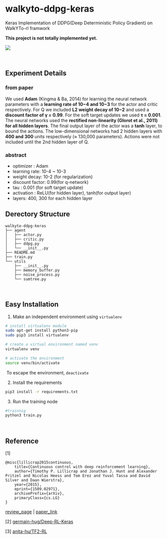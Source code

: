 # walkyto-ddpg-keras

Keras Implementation of DDPG(Deep Deterministic Policy Gradient) on WalkYTo-rl framwork

**This project is not totally implemented yet.**
</br>

![](https://raw.githubusercontent.com/CUN-bjy/WalkYTo-rl-gym/master/img/ant_v1.png)

</br>

## Experiment Details

### **from paper**

We used **Adam** (Kingma & Ba, 2014) for learning the neural network parameters with a **learning rate of 10−4 and 10−3** for the actor and critic respectively. For Q we included **L2 weight decay of 10−2** and used a **discount factor of γ = 0.99**. For the soft target updates we used **τ = 0.001**. The neural networks used the **rectified non-linearity (Glorot et al., 2011) for all hidden layers**. The final output layer of the actor was a **tanh** layer, to bound the actions. The low-dimensional networks had 2 hidden layers with **400 and 300** units respectively (≈ 130,000 parameters). Actions were not included until the 2nd hidden layer of Q.


### **abstract**

- optimizer : Adam
- learning rate: 10-4 ~ 10-3
- weight decay: 10-2 (for regularization)
- discount factor: 0.99(for q-network)
- tau : 0.001 (for soft target update)
- activation : ReLU(for hidden layer), tanh(for output layer)
- layers: 400, 300 for each hidden layer
  </br>

## Derectory Structure
```
walkyto-ddpg-keras
├── agent
│   ├── actor.py
│   ├── critic.py
│   ├── ddpg.py
│   └── __init__.py
├── README.md
├── train.py
└── utils
    ├── __init__.py
    ├── memory_buffer.py
    ├── noise_process.py
    └── sumtree.py
```
</br>

## Easy Installation

1. Make an independent environment using `virtualenv`

```bash
# install virtualenv module
sudo apt-get install python3-pip
sudo pip3 install virtualenv

# create a virtual environment named venv
virtualenv venv 

# activate the environment
source venv/bin/activate 
```

​	To escape the environment, `deactivate`

2. Install the requirements

```bash
pip3 install -r requirements.txt
```

3. Run the training node

```python
#trainnig
python3 train.py
```

</br>

## Reference

[1]

```
@misc{lillicrap2015continuous,
    title={Continuous control with deep reinforcement learning},
    author={Timothy P. Lillicrap and Jonathan J. Hunt and Alexander Pritzel and Nicolas Heess and Tom Erez and Yuval Tassa and David Silver and Daan Wierstra},
    year={2015},
    eprint={1509.02971},
    archivePrefix={arXiv},
    primaryClass={cs.LG}
}
```

[review_page](https://github.com/CUN-bjy/pg-paper-review/blob/master/reviews/DDPG.md) | [paper_link](https://arxiv.org/pdf/1509.02971.pdf)

[2] [germain-hug/Deep-RL-Keras](https://github.com/germain-hug/Deep-RL-Keras)

[3] [anita-hu/TF2-RL](https://github.com/anita-hu/TF2-RL)
